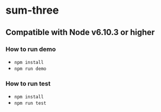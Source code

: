 # sum-three

## Compatible with Node v6.10.3 or higher

### How to run demo
- `npm install`
- `npm run demo`

### How to run test
- `npm install`
- `npm run test`
